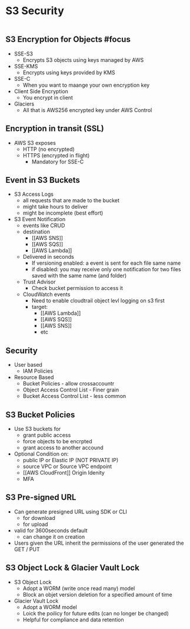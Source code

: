 # S3 Security
```toc
```
## S3 Encryption for Objects #focus
- SSE-S3
	- Encrypts S3 objects using keys managed by AWS
- SSE-KMS
	- Encrypts using keys provided by KMS
- SSE-C
	- When you want to maange your own encryption key
- Client Side Encryption
	- You encrypt in client
- Glaciers
	- All that is AWS256 encrypted key under AWS Control
## Encryption in transit (SSL)
- AWS S3 exposes
	- HTTP (no encrypted)
	- HTTPS (encrypted in flight)
		- Mandatory for SSE-C

## Event in S3 Buckets
- S3 Access Logs
	- all requests that are made to the bucket
	- might take hours to deliver
	- might be incomplete (best effort)
- S3 Event Notification
	- events like CRUD 
	- destination
		- [[AWS SNS]]
		- [[AWS SQS]]
		- [[AWS Lambda]]
	- Delivered in seconds
		- If versioning enabled: a event is sent for each file same name
		- if disabled: you may receive only one notification for two files saved with the same name (and folder)
	- Trust Advisor
		- Check bucket permission to access it
	- CloudWatch events
		- Need to enable cloudtrail object levl logging on s3 first
		- target:
			- [[AWS Lambda]] 
			- [[AWS SQS]]
			- [[AWS SNS]]
			- etc

## Security
- User based
	- IAM Policies
- Resource Based
	- Bucket Policies - allow crossaccountr
	- Object Access Control List - Finer grain
	- Bucket Access Control List - less common

## S3 Bucket Policies
- Use S3 buckets for
	- grant public access
	- force objects to be encrpted
	- grant access to another accound
- Optional Condition on:
	- public IP or Elastic IP (NOT PRIVATE IP)
	- source VPC or Source VPC endpoint
	- [[AWS CloudFront]] Origin Idenity
	- MFA

## S3 Pre-signed URL
- Can generate presigned URL using SDK or CLI
	- for download
	- for upload
- valid for 3600seconds default
	- can change it on creation
- Users given the URL inherit the permissions of the user generated the GET / PUT

## S3 Object Lock & Glacier Vault Lock
 - S3 Object Lock
	 - Adopt a WORM (write once read many) model
	 - Block an objet version deletion for a specified amount of time
- Glacier Vault Lock
	- Adopt a WORM model
	- Loick the poilicy for future edits (can no longer be changed)
	- Helpful for compliance and data retention